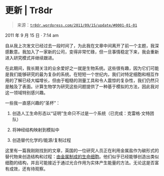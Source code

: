 <!--yml

分类：未分类

日期：2024-05-18 15:29:23

-->

# 更新 | Tr8dr

> 来源：[`tr8dr.wordpress.com/2011/09/15/update/#0001-01-01`](https://tr8dr.wordpress.com/2011/09/15/update/#0001-01-01)

2011 年 9 月 15 日 · 7:14 am

自从我上次发文已经过去一段时间了，为此我在文章中间离开了前一个主题，我深感歉意。我加入了一家新的公司，变得非常忙碌，但一旦事情稳定下来，我会重新进入研究模式并继续跟进。

在此期间，我长期关注的业余爱好之一就是生物系统。这些很有趣，因为它们可能是我们能够研究的最为复杂的系统。在短短一个世纪内，我们对特定细胞和相互作用的了解已经大幅增长，但由于粗糙的测量工具和令人震惊的复杂性，我们仍然只是触及了表面。计算生物学为研究这些问题提供了一种基于模拟的方法，因此我对这一领域特别感兴趣。

一些我一直感兴趣的“圣杯”：

1.  创造人工生命形态以“证明”生命只不过是一个系统（已完成：克雷格·文特团队）

1.  将神经结构映射到模拟中

1.  创造替代化学的/能源/复制过程

这里有一篇我刚刚找到的文章，英国的一位研究人员正在利用金属盐作为碳形式的替代物来创造结构和过程：[由金属制成的生命细胞](http://www.newscientist.com/article/dn20906-lifelike-cells-are-made-of-metal.html)。他们似乎已经能够创造出类似细胞的结构，并且可能接近于通过光合作用为实体产生能量的方法。无论这是否富有成效，还有待观察。
